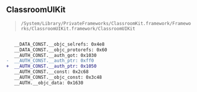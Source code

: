 ## ClassroomUIKit

> `/System/Library/PrivateFrameworks/ClassroomKit.framework/Frameworks/ClassroomUIKit.framework/ClassroomUIKit`

```diff

   __DATA_CONST.__objc_selrefs: 0x4e8
   __DATA_CONST.__objc_protorefs: 0x60
   __AUTH_CONST.__auth_got: 0x1030
-  __AUTH_CONST.__auth_ptr: 0xff0
+  __AUTH_CONST.__auth_ptr: 0x1050
   __AUTH_CONST.__const: 0x2c68
   __AUTH_CONST.__objc_const: 0x3c48
   __AUTH.__objc_data: 0x1630

```
